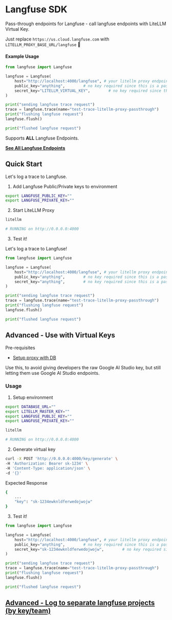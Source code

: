 # Langfuse SDK

Pass-through endpoints for Langfuse - call langfuse endpoints with LiteLLM Virtual Key.

Just replace `https://us.cloud.langfuse.com` with `LITELLM_PROXY_BASE_URL/langfuse` 🚀

#### **Example Usage**
```python
from langfuse import Langfuse

langfuse = Langfuse(
    host="http://localhost:4000/langfuse", # your litellm proxy endpoint
    public_key="anything",        # no key required since this is a pass through
    secret_key="LITELLM_VIRTUAL_KEY",        # no key required since this is a pass through
)

print("sending langfuse trace request")
trace = langfuse.trace(name="test-trace-litellm-proxy-passthrough")
print("flushing langfuse request")
langfuse.flush()

print("flushed langfuse request")
```

Supports **ALL** Langfuse Endpoints.

[**See All Langfuse Endpoints**](https://api.reference.langfuse.com/)

## Quick Start

Let's log a trace to Langfuse.

1. Add Langfuse Public/Private keys to environment

```bash
export LANGFUSE_PUBLIC_KEY=""
export LANGFUSE_PRIVATE_KEY=""
```

2. Start LiteLLM Proxy 

```bash
litellm

# RUNNING on http://0.0.0.0:4000
```

3. Test it! 

Let's log a trace to Langfuse! 

```python
from langfuse import Langfuse

langfuse = Langfuse(
    host="http://localhost:4000/langfuse", # your litellm proxy endpoint
    public_key="anything",        # no key required since this is a pass through
    secret_key="anything",        # no key required since this is a pass through
)

print("sending langfuse trace request")
trace = langfuse.trace(name="test-trace-litellm-proxy-passthrough")
print("flushing langfuse request")
langfuse.flush()

print("flushed langfuse request")
```


## Advanced - Use with Virtual Keys 

Pre-requisites
- [Setup proxy with DB](../proxy/virtual_keys.md#setup)

Use this, to avoid giving developers the raw Google AI Studio key, but still letting them use Google AI Studio endpoints.

### Usage

1. Setup environment

```bash
export DATABASE_URL=""
export LITELLM_MASTER_KEY=""
export LANGFUSE_PUBLIC_KEY=""
export LANGFUSE_PRIVATE_KEY=""
```

```bash
litellm

# RUNNING on http://0.0.0.0:4000
```

2. Generate virtual key 

```bash
curl -X POST 'http://0.0.0.0:4000/key/generate' \
-H 'Authorization: Bearer sk-1234' \
-H 'Content-Type: application/json' \
-d '{}'
```

Expected Response 

```bash
{
    ...
    "key": "sk-1234ewknldferwedojwojw"
}
```

3. Test it! 


```python
from langfuse import Langfuse

langfuse = Langfuse(
    host="http://localhost:4000/langfuse", # your litellm proxy endpoint
    public_key="anything",        # no key required since this is a pass through
    secret_key="sk-1234ewknldferwedojwojw",        # no key required since this is a pass through
)

print("sending langfuse trace request")
trace = langfuse.trace(name="test-trace-litellm-proxy-passthrough")
print("flushing langfuse request")
langfuse.flush()

print("flushed langfuse request")
```

## [Advanced - Log to separate langfuse projects (by key/team)](../proxy/team_logging.md)